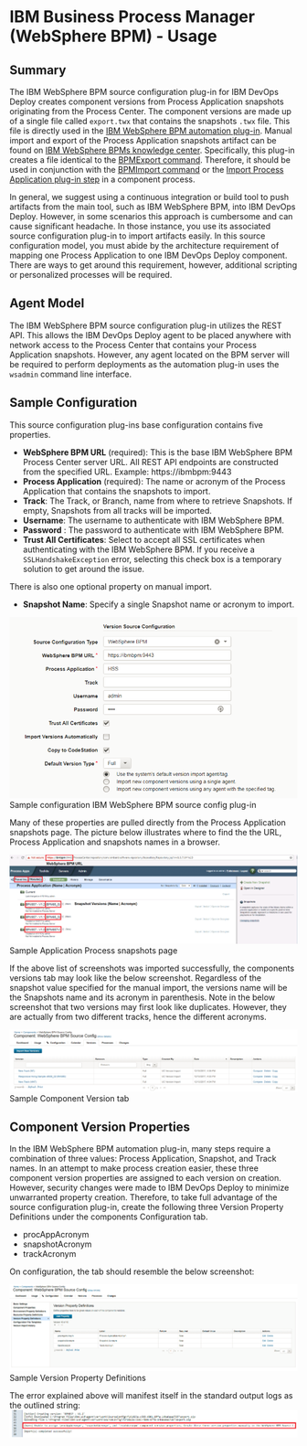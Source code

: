 
# IBM Business Process Manager (WebSphere BPM) - Usage

## Summary

The IBM WebSphere BPM source configuration plug-in for IBM DevOps Deploy creates component versions from Process Application snapshots originating from the Process Center. The component versions are made up of a single file called `export.twx` that contains the snapshots `.twx` file. This file is directly used in the [IBM WebSphere BPM automation plug-in](https://urbancode.github.io/IBM-UCx-PLUGIN-DOCS-BETA/UCD/WebSphereBPM/). Manual import and export of the Process Application snapshots artifact can be found on [IBM WebSphere BPMs knowledge center](https://www.ibm.com/support/knowledgecenter/SSFPJS_8.5.5/com.ibm.wbpm.admin.doc/topics/managing_process_applications_E.html). Specifically, this plug-in creates a file identical to the [BPMExport command](https://www.ibm.com/support/knowledgecenter/SSFTBX_8.5.7/com.ibm.wbpm.ref.doc/topics/rref_bpmexport.html). Therefore, it should be used in conjunction with the [BPMImport command](https://www.ibm.com/support/knowledgecenter/SSFTBX_8.5.7/com.ibm.wbpm.ref.doc/topics/rref_bpmimport.html) or the [Import Process Application plug-in step](https://urbancode.github.io/IBM-UCx-PLUGIN-DOCS-BETA/UCD/WebSphereBPM/steps.html#import_process_application) in a component process.

In general, we suggest using a continuous integration or build tool to push artifacts from the main tool, such as IBM WebSphere BPM, into IBM DevOps Deploy. However, in some scenarios this approach is cumbersome and can cause significant headache. In those instance, you use its associated source configuration plug-in to import artifacts easily. In this source configuration model, you must abide by the architecture requirement of mapping one Process Application to one IBM DevOps Deploy component. There are ways to get around this requirement, however, additional scripting or personalized processes will be required.

## Agent Model

The IBM WebSphere BPM source configuration plug-in utilizes the REST API. This allows the IBM DevOps Deploy agent to be placed anywhere with network access to the Process Center that contains your Process Application snapshots. However, any agent located on the BPM server will be required to perform deployments as the automation plug-in uses the `wsadmin` command line interface.


## Sample Configuration

This source configuration plug-ins base configuration contains five properties.

* **WebSphere BPM URL** (required): This is the base IBM WebSphere BPM Process Center server URL. All REST API endpoints are constructed from the specified URL. Example: https://ibmbpm:9443
* **Process Application** (required): The name or acronym of the Process Application that contains the snapshots to import.
* **Track**: The Track, or Branch, name from where to retrieve Snapshots. If empty, Snapshots from all tracks will be imported.
* **Username**: The username to authenticate with IBM WebSphere BPM.
* **Password** : The password to authenticate with IBM WebSphere BPM.
* **Trust All Certificates**: Select to accept all SSL certificates when authenticating with the IBM WebSphere BPM. If you receive a `SSLHandshakeException` error, selecting this check box is a temporary solution to get around the issue.

There is also one optional property on manual import.

* **Snapshot Name**: Specify a single Snapshot name or acronym to import.

[![](media/plugin-config-1.png)](media/plugin-config-1.png)
Sample configuration IBM WebSphere BPM source config plug-in


Many of these properties are pulled directly from the Process Application snapshots page. The picture below illustrates where to find the the URL, Process Application and snapshots names in a browser.


[![](media/process-application.png)](media/process-application.png)
Sample Application Process snapshots page


If the above list of screenshots was imported successfully, the components versions tab may look like the below screenshot. Regardless of the snapshot value specified for the manual import, the versions name will be the Snapshots name and its acronym in parenthesis. Note in the below screenshot that two versions may first look like duplicates. However, they are actually from two different tracks, hence the different acronyms.


[![](media/import-versions-1.png)](media/import-versions-1.png)
Sample Component Version tab


## Component Version Properties


In the IBM WebSphere BPM automation plug-in, many steps require a combination of three values: Process Application, Snapshot, and Track names. In an attempt to make process creation easier, these three component version properties are assigned to each version on creation. However, security changes were made to IBM DevOps Deploy to minimize unwarranted property creation. Therefore, to take full advantage of the source configuration plug-in, create the following three Version Property Definitions under the components Configuration tab.

* procAppAcronym
* snapshotAcronym
* trackAcronym

On configuration, the tab should resemble the below screenshot:


[![](media/version-properties.png)](media/version-properties.png)
Sample Version Property Definitions


The error explained above will manifest itself in the standard output logs as the outlined string: [![](media/create-props-warn.png)](media/create-props-warn.png)

